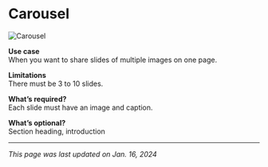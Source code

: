 # Carousel

![Carousel](/img/Carousel.png)

**Use case**<br>
When you want to share slides of multiple images on one page.

**Limitations**<br>
There must be 3 to 10 slides.

**What’s required?**<br>
Each slide must have an image and caption.

**What’s optional?**<br>
Section heading, introduction

***

*This page was last updated on Jan. 16, 2024*